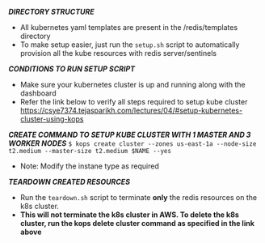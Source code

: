 ***DIRECTORY STRUCTURE***
- All kubernetes yaml templates are present in the /redis/templates directory
- To make setup easier, just run the `setup.sh` script to automatically provision  all the kube resources with redis server/sentinels

***CONDITIONS TO RUN SETUP SCRIPT***
- Make sure your kubernetes cluster is up and running along with the dashboard
- Refer the link below to verify all steps required to setup kube cluster
	https://csye7374.tejasparikh.com/lectures/04/#setup-kubernetes-cluster-using-kops

***CREATE COMMAND TO SETUP KUBE CLUSTER WITH 1 MASTER AND 3 WORKER NODES***
	`$ kops create cluster --zones us-east-1a --node-size t2.medium --master-size t2.medium $NAME --yes`
- Note: Modify the instane type as required

***TEARDOWN CREATED RESOURCES***
- Run the `teardown.sh` script to terminate **only** the redis resources on the k8s cluster.
- **This will not terminate the k8s cluster in AWS. To delete the k8s cluster, run the kops delete cluster command as specified in the link above**